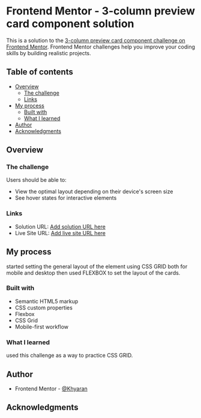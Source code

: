 # Frontend Mentor - 3-column preview card component solution

This is a solution to the [3-column preview card component challenge on Frontend Mentor](https://www.frontendmentor.io/challenges/3column-preview-card-component-pH92eAR2-). Frontend Mentor challenges help you improve your coding skills by building realistic projects.

## Table of contents

- [Overview](#overview)
  - [The challenge](#the-challenge)
  - [Links](#links)
- [My process](#my-process)
  - [Built with](#built-with)
  - [What I learned](#what-i-learned)
- [Author](#author)
- [Acknowledgments](#acknowledgments)


## Overview

### The challenge

Users should be able to:

- View the optimal layout depending on their device's screen size
- See hover states for interactive elements

### Links

- Solution URL: [Add solution URL here](https://your-solution-url.com)
- Live Site URL: [Add live site URL here](https://your-live-site-url.com)

## My process

started setting the general layout of the element using CSS GRID both for mobile and desktop then used FLEXBOX to set the layout of the cards.

### Built with

- Semantic HTML5 markup
- CSS custom properties
- Flexbox
- CSS Grid
- Mobile-first workflow

### What I learned

used this challenge as a way to practice CSS GRID.


## Author

- Frontend Mentor - [@Khyaran](https://www.frontendmentor.io/profile/Khyaran)

## Acknowledgments
